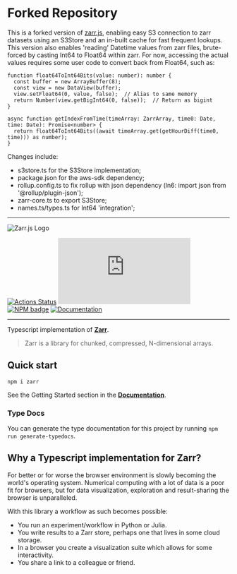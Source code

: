 # Forked Repository
This is a forked version of [zarr.js](https://github.com/gzuidhof/zarr.js), enabling easy S3 connection to zarr datasets using an S3Store and an in-built cache for fast frequent lookups. This version also enables 'reading' Datetime values from zarr files, brute-forced by casting Int64 to Float64 within zarr. For now, accessing the actual values requires some user code to convert back from Float64, such as:
```
function float64ToInt64Bits(value: number): number {
  const buffer = new ArrayBuffer(8);
  const view = new DataView(buffer);
  view.setFloat64(0, value, false);  // Alias to same memory
  return Number(view.getBigInt64(0, false));  // Return as bigint
}

async function getIndexFromTime(timeArray: ZarrArray, time0: Date, time: Date): Promise<number> {
  return float64ToInt64Bits((await timeArray.get(getHourDiff(time0, time))) as number);
}
```

Changes include:
* s3store.ts for the S3Store implementation;
* package.json for the aws-sdk dependency;
* rollup.config.ts to fix rollup with json dependency (ln6: import json from '@rollup/plugin-json');
* zarr-core.ts to export S3Store;
* names.ts/types.ts for Int64 'integration';

--------------------------------------------------------

![Zarr.js Logo](docs/logo.png)

[![Actions Status](https://github.com/gzuidhof/zarr.js/actions/workflows/test.yml/badge.svg)](https://github.com/gzuidhof/zarr.js/actions)
![Top Language Badge](https://img.shields.io/github/languages/top/gzuidhof/zarr.js)
[![NPM badge](https://img.shields.io/npm/v/zarr)](https://www.npmjs.com/package/zarr)
[![Documentation](https://img.shields.io/badge/Read%20the-documentation-1abc9c.svg)](http://guido.io/zarr.js)

---
Typescript implementation of [**Zarr**](https://zarr.readthedocs.io/en/stable/).
> Zarr is a library for chunked, compressed, N-dimensional arrays.

## Quick start

```
npm i zarr
```

See the Getting Started section in the [**Documentation**](http://guido.io/zarr.js).

### Type Docs
You can generate the type documentation for this project by running `npm run generate-typedocs`.

## Why a Typescript implementation for Zarr?
For better or for worse the browser environment is slowly becoming the world's operating system. Numerical computing with a lot of data is a poor fit for browsers, but for data visualization, exploration and result-sharing the browser is unparalleled.

With this library a workflow as such becomes possible:
* You run an experiment/workflow in Python or Julia.
* You write results to a Zarr store, perhaps one that lives in some cloud storage.
* In a browser you create a visualization suite which allows for some interactivity.
* You share a link to a colleague or friend.
